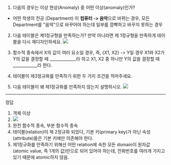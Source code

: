 1. 다음의 경우는 이상 현상(Anomaly) 중 어떤 이상(anomaly)인가?
- 어떤 학생의 전공 (Department) 이 **컴퓨터 -> 음악**으로 바뀌는 경우, 모든 Department를 "음악"으로 바꾸어야 하는데 일부를 깜빡하고 바꾸지 못하는 경우

2. 다음 테이블은 제1정규형을 만족하는가? 만약 아니라면 제 1정규형을 만족하게 테이블을 다시 재디자인하세요.
![](http://dl.dropbox.com/s/1rr8ofxuy46i61b/%EC%8A%A4%ED%81%AC%EB%A6%B0%EC%83%B7%202018-12-02%2018.00.52.png)

3. 함수적 종속에서 X의 값이 여러 요소일 경우, 즉, {X1, X2} -> Y일 경우 X1와 X2가 Y의 값을 결정할 때 _____________라 하고 X1, X2 중 하나만 Y의 값을 결정할 때 ____________라 한다.

4. 테이블이 제3정규화를 만족하기 위한 두 가지 조건을 적어주세요.

5. 다음 테이블이 왜 제1정규화를 만족하지 않는지 설명하시오.
![](http://dl.dropbox.com/s/9s8vowdzs3t66uw/%EC%8A%A4%ED%81%AC%EB%A6%B0%EC%83%B7%202018-12-02%2017.50.02.png)





---
정답
1. 객체 이상
2. ![](http://dl.dropbox.com/s/dpuppv89n42ubre/%EC%8A%A4%ED%81%AC%EB%A6%B0%EC%83%B7%202018-12-02%2022.55.29.png)
3. 완전 함수적 종속, 부분 함수적 종속
4. 테이블(relation)이 제 2정규화 되었다, 기본 키(primary key)가 아닌 속성(attribute)들은 기본 키에만 의존해야 한다.
5. 제1정규화를 만족하기 위해선 어떤 relation에 속한 모든 domain이 원자값(atomic value, 즉 1개의 값)만으로 되어 있어야 하는데, 전화번호를 여러개 가지고 있기 때문에 atomic하지 않음.
